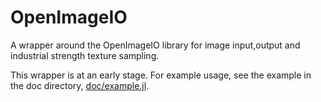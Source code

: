 # OpenImageIO

A wrapper around the OpenImageIO library for image input,output and industrial
strength texture sampling.

This wrapper is at an early stage.  For example usage, see the example in the
doc directory, [doc/example.jl](doc/example.jl).

